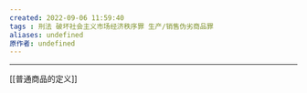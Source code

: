 ```yaml
---
created: 2022-09-06 11:59:40
tags : 刑法 破坏社会主义市场经济秩序罪 生产/销售伪劣商品罪
aliases: undefined
原作者: undefined
---
```

---
[[普通商品的定义]]



